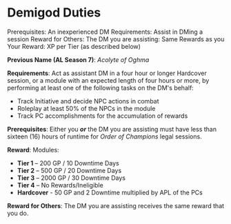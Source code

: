# Demigod Duties

Prerequisites: An inexperienced DM
Requirements: Assist in DMing a session
Reward for Others: The DM you are assisting: Same Rewards as you
Your Reward: XP per Tier (as described below)

**Previous Name (AL Season 7)**: *Acolyte of Oghma*

**Requirements**: Act as assistant DM in a four hour or longer Hardcover session, or a module with an expected length of four hours or more, by performing at least one of the following tasks on the DM's behalf:

- Track Initiative and decide NPC actions in combat
- Roleplay at least 50% of the NPCs in the module
- Track PC accomplishments for the accumulation of rewards

**Prerequisites**: Either you ***or*** the DM you are assisting must have less than sixteen (16) hours of runtime for *Order of Champions* legal sessions.

**Reward**: Modules:

- **Tier 1** – 200 GP / 10 Downtime Days
- **Tier 2** – 500 GP / 20 Downtime Days
- **Tier 3** – 2000 GP / 30 Downtime Days
- **Tier 4** – No Rewards/Ineligible
- **Hardcover** - 50 GP and 2 Downtime multiplied by APL of the PCs

**Reward for Others**: The DM you are assisting receives the same reward that you do.